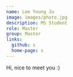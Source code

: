 ```yaml
---
name: Lee Young Ju
image: images/photo.jpg
description: MS Student
role: Master
group: Master
links:
  github: s
  home-page: s
---
```


Hi, nice to meet you :)